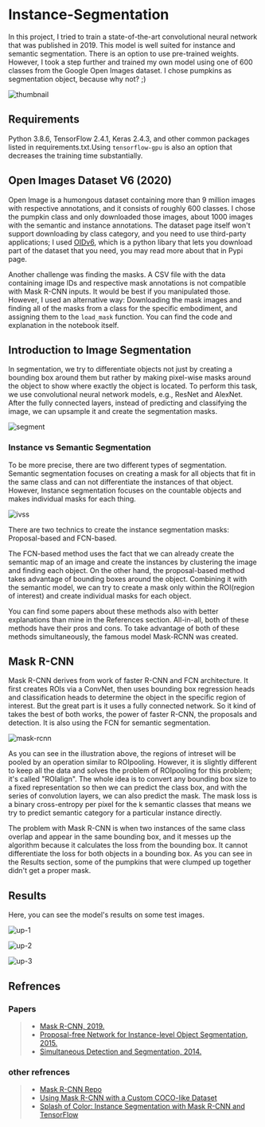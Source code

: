 # Instance-Segmentation
In this project, I tried to train a state-of-the-art convolutional neural network that was published in 2019. This model is well suited for instance and semantic segmentation. There is an option to use pre-trained weights. However, I took a step further and trained my own model using one of 600 classes from the Google Open Images dataset. I chose pumpkins as segmentation object, because why not? ;)
 
 
![thumbnail](/images/thumb.jpg)


## Requirements

Python 3.8.6, TensorFlow 2.4.1, Keras 2.4.3, and other common packages listed in requirements.txt.Using `tensorflow-gpu` is also an option that decreases the training time substantially.


## Open Images Dataset V6 (2020)

Open Image is a humongous dataset containing more than 9 million images with respective annotations, and it consists of roughly 600 classes. I chose the pumpkin class and only downloaded those images, about 1000 images with the semantic and instance annotations. The dataset page itself won't support downloading by class category, and you need to use third-party applications; I used [OIDv6](https://pypi.org/project/oidv6/), which is a python libary that lets you download part of the dataset that you need, you may read more about that in Pypi page.

Another challenge was finding the masks. A CSV file with the data containing image IDs and respective mask annotations is not compatible with Mask R-CNN inputs. It would be best if you manipulated those. However, I used an alternative way: Downloading the mask images and finding all of the masks from a class for the specific embodiment, and assigning them to the `load_mask` function. You can find the code and explanation in the notebook itself.

## Introduction to Image Segmentation

In segmentation, we try to differentiate objects not just by creating a bounding box around them but rather by making pixel-wise masks around the object to show where exactly the object is located. To perform this task, we use convolutional neural network models, e.g., ResNet and AlexNet. After the fully connected layers, instead of predicting and classifying the image, we can upsample it and create the segmentation masks.

![segment](/images/segment.png)

### Instance vs Semantic Segmentation 
To be more precise, there are two different types of segmentation. Semantic segmentation focuses on creating a mask for all objects that fit in the same class and can not differentiate the instances of that object. However, Instance segmentation focuses on the countable objects and makes individual masks for each thing. 

![ivss](/images/ivss.webp)

There are two technics to create the instance segmentation masks: Proposal-based and FCN-based.

The FCN-based method uses the fact that we can already create the semantic map of an image and create the instances by clustering the image and finding each object.
On the other hand, the proposal-based method takes advantage of bounding boxes around the object. Combining it with the semantic model, we can try to create a mask only within the ROI(region of interest) and create individual masks for each object.

You can find some papers about these methods also with better explanations than mine in the References section. All-in-all, both of these methods have their pros and cons. To take advantage of both of these methods simultaneously, the famous model Mask-RCNN was created.


## Mask R-CNN

Mask R-CNN derives from work of faster R-CNN and FCN architecture. It first creates ROIs via a ConvNet, then uses bounding box regression heads and classification heads to determine the object in the specific region of interest. But the great part is it uses a fully connected network. So it kind of takes the best of both works, the power of faster R-CNN, the proposals and detection. It is also using the FCN for semantic segmentation.

![mask-rcnn](/images/rcnn.PNG)

As you can see in the illustration above, the regions of intreset will be pooled by an operation similar to ROIpooling. However, it is slightly different to keep all the data and solves the problem of ROIpooling for this problem; it's called "ROIalign". The whole idea is to convert any bounding box size to a fixed representation so then we can predict the class box, and with the series of convolution layers, we can also predict the mask.
The mask loss is a binary cross-entropy per pixel for the k semantic classes that means we try to predict semantic category for a particular instance directly.

The problem with Mask R-CNN is when two instances of the same class overlap and appear in the same bounding box, and it messes up the algorithm because it calculates the loss from the bounding box. It cannot differentiate the loss for both objects in a bounding box. As you can see in the Results section, some of the pumpkins that were clumped up together didn't get a proper mask.

## Results

Here, you can see the model's results on some test images.

![up-1](/images/up-1.jpg)

![up-2](/images/up-2.jpg)

![up-3](/images/up-3.jpg)


## Refrences

   ### Papers
   
> - [Mask R-CNN, 2019.](https://arxiv.org/pdf/1703.06870v3.pdf)
> - [Proposal-free Network for Instance-level Object Segmentation, 2015.](https://arxiv.org/pdf/1509.02636a)
> - [Simultaneous Detection and Segmentation, 2014.](https://arxiv.org/pdf/1407.1808)

  ### other refrences

> - [Mask R-CNN Repo](https://github.com/matterport/Mask_RCNN)
> - [Using Mask R-CNN with a Custom COCO-like Dataset](https://www.immersivelimit.com/tutorials/using-mask-r-cnn-on-custom-coco-like-dataset)
> - [Splash of Color: Instance Segmentation with Mask R-CNN and TensorFlow](https://engineering.matterport.com/splash-of-color-instance-segmentation-with-mask-r-cnn-and-tensorflow-7c761e238b46)

